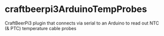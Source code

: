 # craftbeerpi3ArduinoTempProbes
CraftBeerPi3 plugin that connects via serial to an Arduino to read out NTC (&amp; PTC) temperature cable probes
